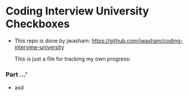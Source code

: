 # Coding Interview University Checkboxes

- This repo is done by jwasham: https://github.com/jwasham/coding-interview-university
  
  This is just a file for tracking my own progress:
  
### Part ...'

- asd
